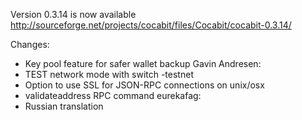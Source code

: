 Version 0.3.14 is now available
http://sourceforge.net/projects/cocabit/files/Cocabit/cocabit-0.3.14/

Changes:
* Key pool feature for safer wallet backup
Gavin Andresen:
* TEST network mode with switch -testnet
* Option to use SSL for JSON-RPC connections on unix/osx
* validateaddress RPC command
eurekafag:
* Russian translation
